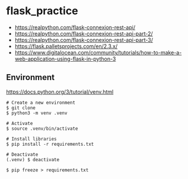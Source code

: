 # flask_practice

- https://realpython.com/flask-connexion-rest-api/
- https://realpython.com/flask-connexion-rest-api-part-2/
- https://realpython.com/flask-connexion-rest-api-part-3/
- https://flask.palletsprojects.com/en/2.3.x/
- https://www.digitalocean.com/community/tutorials/how-to-make-a-web-application-using-flask-in-python-3

## Environment

https://docs.python.org/3/tutorial/venv.html

```
# Create a new environment
$ git clone 
$ python3 -m venv .venv

# Activate
$ source .venv/bin/activate

# Install libraries
$ pip install -r requirements.txt

# Deactivate
(.venv) $ deactivate
```

```
$ pip freeze > requirements.txt  
```
